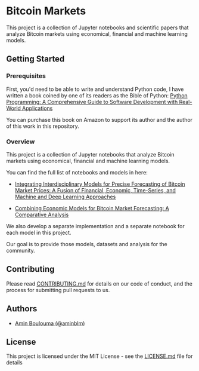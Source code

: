 # Bitcoin Markets

This project is a collection of Jupyter notebooks and scientific papers that analyze Bitcoin markets using economical, financial and machine learning models.

## Getting Started

### Prerequisites

First, you'd need to be able to write and understand Python code, I have written a book coined by one of its readers as the Bible of Python: [Python Programming: A Comprehensive Guide to Software Development with Real-World Applications](https://www.amazon.com/Python-Programming-Comprehensive-Development-Application/dp/B0BW2G3W2R/ref=tmm_pap_swatch_0?_encoding=UTF8&qid=&sr=)

You can purchase this book on Amazon to support its author and the author of this work in this repository.

### Overview

This project is a collection of Jupyter notebooks that analyze Bitcoin markets using economical, financial and machine learning models.

You can find the full list of notebooks and models in here:

- [Integrating Interdisciplinary Models for Precise Forecasting of Bitcoin Market Prices: A Fusion of Financial, Economic, Time-Series, and Machine and Deep Learning Approaches](notebooks/Combining%20Financial,%20Economic,%20Time-Series,%20Mathematical%20and%20Deep%20Learning%20Models%20for%20Accurate%20Forecasting%20of%20Bitcoin%20Market%20Prices.ipynb)

- [Combining Economic Models for Bitcoin Market Forecasting: A Comparative Analysis](notebooks/Economic%20Models%20for%20Bitcoin%20Maket%20Forcast.ipynb)

We also develop a separate implementation and a separate notebook for each model in this project.

Our goal is to provide those models, datasets and analysis for the community.

## Contributing

Please read [CONTRIBUTING.md](CONTRIBUTING.md) for details on our code of conduct, and the process for submitting pull requests to us.

## Authors

- [Amin Boulouma (@aminblm)](https://github.com/aminblm)

## License

This project is licensed under the MIT License - see the [LICENSE.md](LICENSE.md) file for details

